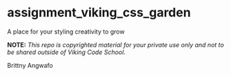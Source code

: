 assignment_viking_css_garden
============================

A place for your styling creativity to grow


**NOTE:** *This repo is copyrighted material for your private use only and not to be shared outside of Viking Code School.*

Brittny Angwafo
